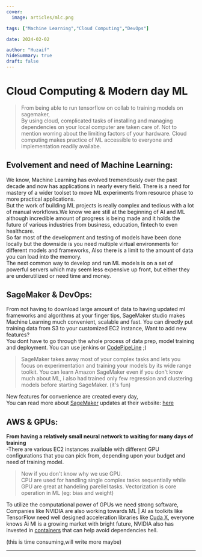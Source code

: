 ```yaml
---
cover:
  image: articles/mlc.png

tags: ["Machine Learning","Cloud Computing","DevOps"]

date: 2024-02-02

author: "Huzaif"
hideSummary: true
draft: false
---
```

# Cloud Computing & Modern day ML
>From being able to run tensorflow on collab to training models on sagemaker, \
By using cloud, complicated tasks of installing and managing dependencies on your local computer are taken care of. Not to mention worring about the limiting factors of your hardware.
Cloud computing makes practice of ML accessible to everyone and implementation readily availabe.


## Evolvement and need of Machine Learning:
We know, Machine Learning has evolved tremendously over the past decade and now has applications in nearly every field. There is a need for mastery of a wider toolset to move ML experiments from resource phase to more practical applications. \
But the work of building ML projects is really complex and tedious with a lot of manual workflows.We know we are still at the beginning of AI and ML although incredible amount of progress is being made and it holds the future of various industries from business, education, fintech to even healthcare. \
So far most of the development and testing of models have been done locally but the downside is you need multiple virtual environments for different models and frameworks, Also there is a limit to the amount of data you can load into the memory. \
The next common way to develop and run ML models is on a set of powerful servers which may seem less expensive up front, but either they are underutilized or need time and money.
## SageMaker & DevOps:
From not having to download large amount of data to having updated ml frameworks and algorithms at your finger tips,
SageMaker studio makes Machine Learning much convenient, scalable and fast. You can directly put training data from S3 to your customized EC2 instance,
Want to add new features? \
You dont have to go through the whole process of data prep, model training and deployment. You can use jenkins or [CodePipeLine](https://aws.amazon.com/codepipeline/features/) ;)

>SageMaker takes away most of your complex tasks and lets you focus on experimentation and training your models by its wide range toolkit. You can learn Amazon SageMaker even if you don't know much about ML, i also had trained only few regression and clustering models before starting SageMaker. (it's fun)
>
New features for convenience are created every day, \
You can read more about [SageMaker]( https://docs.aws.amazon.com/sagemaker/latest/dg/how-it-works-mlconcepts.html) 
updates at their website: [here](https://aws.amazon.com/blogs/aws/category/artificial-intelligence/sagemaker/)

## AWS & GPUs:
**From  having a relatively small neural network to waiting for many days of training** \
-There are various EC2 instances available with different GPU configurations that you can pick from, depending upon your budget and need of training model. 
>Now if you don't know why we use GPU. \
CPU are used for handling single complex tasks sequentially while GPU are great at handeling parellel tasks. Vectorization is core operation in ML (eg: bias and weight)
>
To utilize the computational power of GPUs we need strong software, \
Companies like NVIDIA are also working towards ML | AI as toolkits like TensorFlow need well designed acceleration libraries like 
[Cuda X](https://developer.nvidia.com/gpu-accelerated-libraries#:~:text=NVIDIA%20CUDA%2DX™%2C%20built,AI%20and%20high%2Dperformance%20computing.), everyone knows Ai Ml is a growing market with bright future, NVIDIA also has invested in [containers](https://catalog.ngc.nvidia.com/containers) that can help avoid dependencies hell.

(this is time consuming,will write more maybe)

---